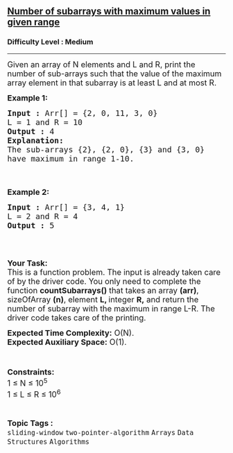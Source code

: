 <h2><a href="https://practice.geeksforgeeks.org/problems/number-of-subarrays-with-maximum-values-in-given-range5949/1?utm_source=gfg&utm_medium=article&utm_campaign=bottom_sticky_on_article">Number of subarrays with maximum values in given range</a></h2><h3>Difficulty Level : Medium</h3><hr><div class="problems_problem_content__Xm_eO"><p><span style="font-size:18px">Given an array of N elements and L and R, print the number of sub-arrays such that the value of the maximum array element in that subarray is at least L and at most R.</span></p>

<p><span style="font-size:18px"><strong>Example 1:</strong></span></p>

<pre><span style="font-size:18px"><strong>Input :</strong> Arr[] = {2, 0, 11, 3, 0}
L = 1 and R = 10
<strong>Output :</strong> 4
<strong>Explanation:
</strong>The sub-arrays {2}, {2, 0}, {3} and {3, 0}
have maximum in range 1-10.


</span></pre>

<p><span style="font-size:18px"><strong>Example 2:</strong></span></p>

<pre><span style="font-size:18px"><strong>Input :</strong> Arr[] = {3, 4, 1}
L = 2 and R = 4
<strong>Output :</strong> 5

</span></pre>

<p>&nbsp;</p>

<p><span style="font-size:18px"><strong>Your Task:</strong><br>
This is a function problem. The input is already taken care of by the driver code. You only need to complete the function <strong>countSubarrays()</strong> that takes an array <strong>(arr)</strong>, sizeOfArray <strong>(n)</strong>, element <strong>L, </strong>integer <strong>R,</strong> and return the number of subarray with the maximum&nbsp;in range L-R. The driver code takes care of the printing.</span></p>

<p><span style="font-size:18px"><strong>Expected Time Complexity:</strong>&nbsp;O(N).<br>
<strong>Expected Auxiliary Space:</strong>&nbsp;O(1).</span><br>
&nbsp;</p>

<p><br>
<span style="font-size:18px"><strong>Constraints:</strong><br>
1 ≤ N ≤ 10<sup>5</sup><br>
1 ≤ L ≤ R ≤ 10<sup>6</sup></span></p>
</div><br><p><span style=font-size:18px><strong>Topic Tags : </strong><br><code>sliding-window</code>&nbsp;<code>two-pointer-algorithm</code>&nbsp;<code>Arrays</code>&nbsp;<code>Data Structures</code>&nbsp;<code>Algorithms</code>&nbsp;